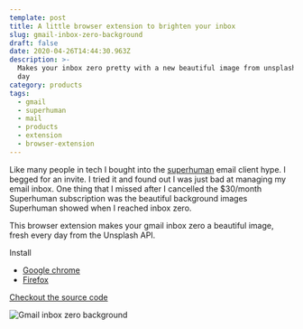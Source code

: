 ```yaml
---
template: post
title: A little browser extension to brighten your inbox
slug: gmail-inbox-zero-background
draft: false
date: 2020-04-26T14:44:30.963Z
description: >-
  Makes your inbox zero pretty with a new beautiful image from unsplash every
  day
category: products
tags:
  - gmail
  - superhuman
  - mail
  - products
  - extension
  - browser-extension
---
```

Like many people in tech I bought into the [superhuman](https://superhuman.com/) email client hype. I begged for an invite. I tried it and found out I was just bad at managing my email inbox. One thing that I missed after I cancelled the $30/month Superhuman subscription was the beautiful background images Superhuman showed when I reached inbox zero. 

This browser extension makes your gmail inbox zero a beautiful image, fresh every day from the Unsplash API. 

Install
- [Google chrome](https://chrome.google.com/webstore/detail/gmail-inbox-zero-backgrou/fadepmbdhojcogdjcihbhdcbfpacdbdg)
- [Firefox](https://addons.mozilla.org/en-GB/firefox/addon/gmail-inbox-zero-background/)

[Checkout the source code](https://github.com/davidfurlong/gmail-inbox-zero-background)

![Gmail inbox zero background](/media/screenshot-2020-04-26-at-11.45.35.png "Gmail inbox zero background")
